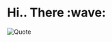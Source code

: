 
  
<h1>Hi.. There :wave: </h1>
<!-- <img src="https://user-images.githubusercontent.com/74038190/212749447-bfb7e725-6987-49d9-ae85-2015e3e7cc41.gif" width="950"> -->

![Quote](https://github-readme-quotes-bay.vercel.app/quote/theme=dark&layout=Socrates)


